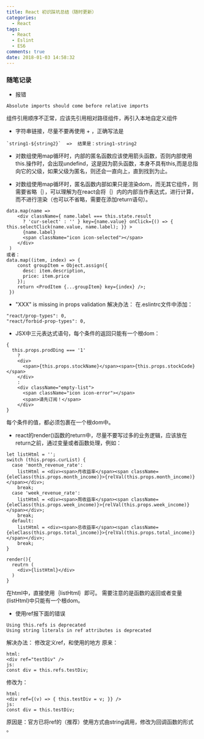 ```yaml
---
title: React 初识踩坑总结（随时更新）
categories:
  - React
tags:
  - React
  - Eslint
  - ES6
comments: true
date: 2018-01-03 14:58:32
---
```

### 随笔记录

* 报错
```
Absolute imports should come before relative imports
```
组件引用顺序不正常，应该先引用相对路径组件，再引入本地自定义组件

* 字符串链接，尽量不要再使用 + ，正确写法是
```
`string1-${string2}`  =>  结果是：string1-string2
```

* 对数组使用map循环时，内部的匿名函数应该使用箭头函数，否则内部使用this.操作时，会出现undefind，这是因为箭头函数，本身不具有this,而是总指向它的父级，如果父级为匿名，则还会一直向上，直到找到为止。

* 对数组使用map循环时，匿名函数内部如果只是渲染dom，而无其它组件，则需要省略｛｝，可以理解为在react会将｛｝内的内部当作表达式，进行计算，而不进行渲染（也可以不省略，需要在添加return语句）。
```
data.map(name =>
	<div className={ name.label === this.state.result
	  ? 'cur-select' : '' } key={name.value} onClick={() => { this.selectClick(name.value, name.label); }} >
	  {name.label}
	  <span className="icon icon-selected"></span>
	</div>
 )
或者：
data.map((item, index) => {
    const groupItem = Object.assign({
      desc: item.description,
      price: item.price
    });
    return <ProdItem {...groupItem} key={index} />;
 })
```
* "XXX" is missing in props validation 解决办法：
在.eslintrc文件中添加：
```
"react/prop-types": 0,
"react/forbid-prop-types": 0,
```
* JSX中三元表达式语句，每个条件的返回只能有一个根dom：
```
{
  this.props.prodDing === '1'
    ?
    <div>
      <span>{this.props.stockName}</span><span>{this.props.stockCode}</span>
    </div>
    :
    <div className="empty-list">
      <span className="icon icon-error"></span>
      <span>请先订阅！</span>
    </div>
}
```
每个条件的值，都必须包裹在一个根dom中。
* react的render()函数的return中，尽量不要写过多的业务逻辑，应该放在return之前，通过变量或者函数处理，例如：
```
let listHtml = '';
switch (this.props.curList) {
  case 'month_revenue_rate':
    listHtml = <div><span>月收益率</span><span className={eleClass(this.props.month_income)}>{relVal(this.props.month_income)}</span></div>;
    break;
  case 'week_revenue_rate':
    listHtml = <div><span>周收益率</span><span className={eleClass(this.props.week_income)}>{relVal(this.props.week_income)}</span></div>;
    break;
  default:
    listHtml = <div><span>总收益率</span><span className={eleClass(this.props.total_income)}>{relVal(this.props.total_income)}</span></div>;
    break;
}

render(){
  reutrn (
    <div>{listHtml}</div>
  )
}
```
在html中，直接使用｛listHtml｝即可。
需要注意的是函数的返回或者变量(listHtml)中只能有一个根dom。

* 使用ref报下面的错误
```
Using this.refs is deprecated
Using string literals in ref attributes is deprecated
```
解决办法：
修改定义ref，和使用的地方
原来：
```
html:
<div ref="testDiv" />
js:
const div = this.refs.testDiv;
```
修改为：
```
html:
<div ref={(v) => { this.testDiv = v; }} />
js:
const div = this.testDiv;
```
原因是：官方已将ref的（推荐）使用方式由string调用，修改为回调函数的形式 。